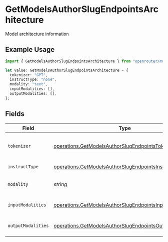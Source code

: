 # GetModelsAuthorSlugEndpointsArchitecture

Model architecture information

## Example Usage

```typescript
import { GetModelsAuthorSlugEndpointsArchitecture } from "openrouter/models/operations";

let value: GetModelsAuthorSlugEndpointsArchitecture = {
  tokenizer: "GPT",
  instructType: "none",
  modality: "text",
  inputModalities: [],
  outputModalities: [],
};
```

## Fields

| Field                                                                                                                            | Type                                                                                                                             | Required                                                                                                                         | Description                                                                                                                      | Example                                                                                                                          |
| -------------------------------------------------------------------------------------------------------------------------------- | -------------------------------------------------------------------------------------------------------------------------------- | -------------------------------------------------------------------------------------------------------------------------------- | -------------------------------------------------------------------------------------------------------------------------------- | -------------------------------------------------------------------------------------------------------------------------------- |
| `tokenizer`                                                                                                                      | [operations.GetModelsAuthorSlugEndpointsTokenizer](../../models/operations/getmodelsauthorslugendpointstokenizer.md)             | :heavy_check_mark:                                                                                                               | Tokenizer type used by the model                                                                                                 |                                                                                                                                  |
| `instructType`                                                                                                                   | [operations.GetModelsAuthorSlugEndpointsInstructType](../../models/operations/getmodelsauthorslugendpointsinstructtype.md)       | :heavy_check_mark:                                                                                                               | Instruction format type                                                                                                          |                                                                                                                                  |
| `modality`                                                                                                                       | *string*                                                                                                                         | :heavy_check_mark:                                                                                                               | Primary modality of the model                                                                                                    | text                                                                                                                             |
| `inputModalities`                                                                                                                | [operations.GetModelsAuthorSlugEndpointsInputModality](../../models/operations/getmodelsauthorslugendpointsinputmodality.md)[]   | :heavy_check_mark:                                                                                                               | Supported input modalities                                                                                                       |                                                                                                                                  |
| `outputModalities`                                                                                                               | [operations.GetModelsAuthorSlugEndpointsOutputModality](../../models/operations/getmodelsauthorslugendpointsoutputmodality.md)[] | :heavy_check_mark:                                                                                                               | Supported output modalities                                                                                                      |                                                                                                                                  |